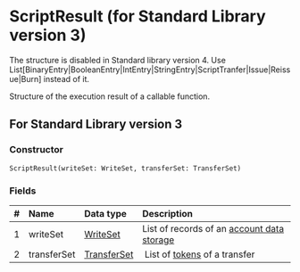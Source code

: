 # ScriptResult (for Standard Library version 3)

<note type="warning" title="">The structure is disabled in Standard library version 4. Use List[BinaryEntry|BooleanEntry|IntEntry|StringEntry|ScriptTranfer|Issue|Reissue|Burn] instead of it.</note>

Structure of the execution result of a callable function.

## For Standard Library version 3

### Constructor

``` ride
ScriptResult(writeSet: WriteSet, transferSet: TransferSet)
```

### Fields

|   #   | Name | Data type | Description |
| :--- | :--- | :--- | :--- |
| 1 | writeSet | [WriteSet](/en/ride/structures/common-structures/write-set) | List of records of an [account data storage](/en/blockchain/account/account-data-storage) |
| 2 | transferSet | [TransferSet](/en/ride/structures/common-structures/transfer-set) | List of [tokens](/en/blockchain/token) of a transfer |
